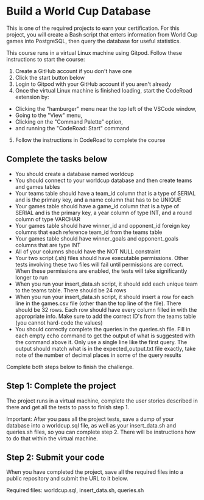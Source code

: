 # Build a World Cup Database
This is one of the required projects to earn your certification. For this project, you will create a Bash script that enters information from World Cup games into PostgreSQL, then query the database for useful statistics.

This course runs in a virtual Linux machine using Gitpod. Follow these instructions to start the course:

1. Create a GitHub account if you don't have one
2. Click the start button below
3. Login to Gitpod with your GitHub account if you aren't already
4. Once the virtual Linux machine is finished loading, start the CodeRoad extension by:
- Clicking the "hamburger" menu near the top left of the VSCode window,
- Going to the "View" menu,
- Clicking on the "Command Palette" option,
- and running the "CodeRoad: Start" command
5. Follow the instructions in CodeRoad to complete the course
## Complete the tasks below

- You should create a database named worldcup
- You should connect to your worldcup database and then create teams and games tables
- Your teams table should have a team_id column that is a type of SERIAL and is the primary key, and a name column that has to be UNIQUE
- Your games table should have a game_id column that is a type of SERIAL and is the primary key, a year column of type INT, and a round column of type VARCHAR
- Your games table should have winner_id and opponent_id foreign key columns that each reference team_id from the teams table
- Your games table should have winner_goals and opponent_goals columns that are type INT
- All of your columns should have the NOT NULL constraint
- Your two script (.sh) files should have executable permissions. Other tests involving these two files will fail until permissions are correct. When these permissions are enabled, the tests will take significantly longer to run
- When you run your insert_data.sh script, it should add each unique team to the teams table. There should be 24 rows
- When you run your insert_data.sh script, it should insert a row for each line in the games.csv file (other than the top line of the file). There should be 32 rows. Each row should have every column filled in with the appropriate info. Make sure to add the correct ID's from the teams table (you cannot hard-code the values)
- You should correctly complete the queries in the queries.sh file. Fill in each empty echo command to get the output of what is suggested with the command above it. Only use a single line like the first query. The output should match what is in the expected_output.txt file exactly, take note of the number of decimal places in some of the query results
  
Complete both steps below to finish the challenge.

## Step 1: Complete the project

The project runs in a virtual machine, complete the user stories described in there and get all the tests to pass to finish step 1.

Important: After you pass all the project tests, save a dump of your database into a worldcup.sql file, as well as your insert_data.sh and queries.sh files, so you can complete step 2. There will be instructions how to do that within the virtual machine.

## Step 2: Submit your code

When you have completed the project, save all the required files into a public repository and submit the URL to it below.

Required files: worldcup.sql, insert_data.sh, queries.sh
